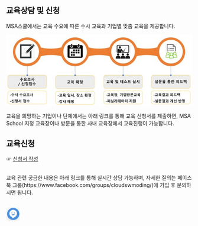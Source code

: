 ## 교육상담 및 신청

MSA스쿨에서는 교육 수요에 따른 수시 교육과 기업별 맞춤 교육을 제공합니다.

 ![](/contents/05_커뮤니티%20및%20교육/04/image1.jpg)

교육을 희망하는 기업이나 단체에서는 아래 링크를 통해 교육 신청서를 제출하면, MSA School 지정 교육장이나 방문을 통한 사내 교육장에서 교육진행이 가능합니다. 
<br/> 

## 교육신청  

☞ [신청서 작성](https://docs.google.com/forms/d/1lXuc2MdKI4CaqF8h0DAFp6phrUS3qBm1bhxL9Oezrk0/edit "신청서작성")

<br/>
교육 관련 궁금한 내용은 아래 링크를 통해 실시간 상담 가능하며, 자세한 질의는 페이스북 그룹(https://www.facebook.com/groups/cloudswmoding/)에 가입 후 문의하시면 됩니다.
<br/><br/>

[![실시간 상담](/contents/05_커뮤니티%20및%20교육/04/image2.jpg)](/contents/05_커뮤니티%20및%20교육/04/image2.jpg/ "실시간 상담")
